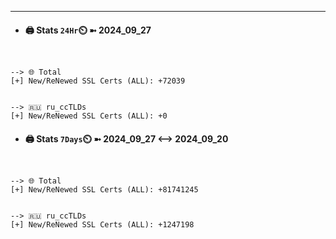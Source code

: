 

---
- #### 🖨️ **Stats** `24Hr`⏲️ ➼ 2024_09_27
```console


--> 🌐 Total
[+] New/ReNewed SSL Certs (ALL): +72039


--> 🇷🇺 ru_ccTLDs
[+] New/ReNewed SSL Certs (ALL): +0

```

- #### 🖨️ **Stats** `7Days`⏲️ ➼ 2024_09_27 <--> 2024_09_20
```console


--> 🌐 Total
[+] New/ReNewed SSL Certs (ALL): +81741245


--> 🇷🇺 ru_ccTLDs
[+] New/ReNewed SSL Certs (ALL): +1247198

```

